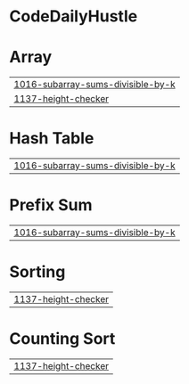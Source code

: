 # CodeDailyHustle


# Array
|  |
| ------- |
| [1016-subarray-sums-divisible-by-k](https://github.com/jahnvisahni31/DailyCoding-leetcode/tree/master/1016-subarray-sums-divisible-by-k) |
| [1137-height-checker](https://github.com/jahnvisahni31/DailyCoding-leetcode/tree/master/1137-height-checker) |
# Hash Table
|  |
| ------- |
| [1016-subarray-sums-divisible-by-k](https://github.com/jahnvisahni31/DailyCoding-leetcode/tree/master/1016-subarray-sums-divisible-by-k) |
# Prefix Sum
|  |
| ------- |
| [1016-subarray-sums-divisible-by-k](https://github.com/jahnvisahni31/DailyCoding-leetcode/tree/master/1016-subarray-sums-divisible-by-k) |
# Sorting
|  |
| ------- |
| [1137-height-checker](https://github.com/jahnvisahni31/DailyCoding-leetcode/tree/master/1137-height-checker) |
# Counting Sort
|  |
| ------- |
| [1137-height-checker](https://github.com/jahnvisahni31/DailyCoding-leetcode/tree/master/1137-height-checker) |
